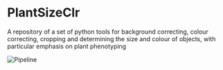 # PlantSizeClr
A repository of a set of python tools for background correcting, colour correcting, cropping and determining the size and colour of objects, with particular emphasis on plant phenotyping

![Pipeline](https://user-images.githubusercontent.com/104008615/210788578-55228692-f87d-4df4-acff-698b774876f7.svg)
